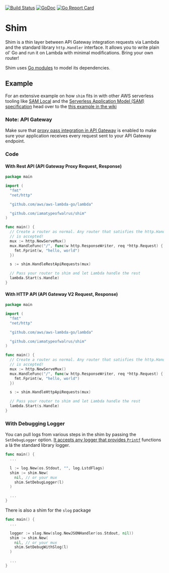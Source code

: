 [![Build Status](https://codebuild.us-west-2.amazonaws.com/badges?uuid=eyJlbmNyeXB0ZWREYXRhIjoib0UxQzQ0NXV5R0NhUUpMZHV0dmU4WS9yNG43Ynlvb3Y2WmdNZUhQYWEzMXdkMjJCNFgvUkJvSlY5aEZ6R0wyUi9Ud1B1Vll0R2FIQytpdGU3QllDUFE0PSIsIml2UGFyYW1ldGVyU3BlYyI6IlNDdzM1NmY0ZU5SWjV2aE4iLCJtYXRlcmlhbFNldFNlcmlhbCI6MX0%3D&branch=master)](https://codebuild.us-west-2.amazonaws.com/badges?uuid=eyJlbmNyeXB0ZWREYXRhIjoib0UxQzQ0NXV5R0NhUUpMZHV0dmU4WS9yNG43Ynlvb3Y2WmdNZUhQYWEzMXdkMjJCNFgvUkJvSlY5aEZ6R0wyUi9Ud1B1Vll0R2FIQytpdGU3QllDUFE0PSIsIml2UGFyYW1ldGVyU3BlYyI6IlNDdzM1NmY0ZU5SWjV2aE4iLCJtYXRlcmlhbFNldFNlcmlhbCI6MX0%3D&branch=master)
[![GoDoc](https://godoc.org/github.com/iamatypeofwalrus/shim?status.svg)](https://godoc.org/github.com/iamatypeofwalrus/shim)
[![Go Report Card](https://goreportcard.com/badge/github.com/iamatypeofwalrus/shim)](https://goreportcard.com/report/github.com/iamatypeofwalrus/shim)

# Shim
Shim is a thin layer between API Gateway integration requests via Lambda and the standard library `http.Handler` interface. It allows you to write plain ol' Go and run it on Lambda with minimal modifications. Bring your own router!

Shim uses [Go modules](https://github.com/golang/go/wiki/Modules) to model its dependencies.

## Example
For an extensive example on how `shim` fits in with other AWS serverless tooling like [SAM Local](https://github.com/awslabs/aws-sam-local) and the [Serverless Application Model (SAM) specification](https://github.com/awslabs/serverless-application-model) head over to the [this example in the wiki](https://github.com/iamatypeofwalrus/shim/wiki/Example:-AWS-Sam-Local)

### Note: API Gateway
Make sure that [proxy pass integration in API Gateway](https://docs.aws.amazon.com/apigateway/latest/developerguide/api-gateway-set-up-simple-proxy.html) is enabled to make sure your application receives every request sent to your API Gateway endpoint.

### Code
#### With Rest API (API Gateway Proxy Request, Response)
```go
package main

import (
  "fmt"
  "net/http"

  "github.com/aws/aws-lambda-go/lambda"

  "github.com/iamatypeofwalrus/shim"
)

func main() {
  // Create a router as normal. Any router that satisfies the http.Handler interface
  // is accepted!
  mux := http.NewServeMux()
  mux.HandleFunc("/", func(w http.ResponseWriter, req *http.Request) {
    fmt.Fprint(w, "hello, world")
  })

  s := shim.HandleRestApiRequests(mux)

  // Pass your router to shim and let Lambda handle the rest
  lambda.Start(s.Handle)
}
```

#### With HTTP API (API Gateway V2 Request, Response)
```go
package main

import (
  "fmt"
  "net/http"

  "github.com/aws/aws-lambda-go/lambda"

  "github.com/iamatypeofwalrus/shim"
)

func main() {
  // Create a router as normal. Any router that satisfies the http.Handler interface
  // is accepted!
  mux := http.NewServeMux()
  mux.HandleFunc("/", func(w http.ResponseWriter, req *http.Request) {
    fmt.Fprint(w, "hello, world")
  })

  s := shim.HandleHttpApiRequests(mux)

  // Pass your router to shim and let Lambda handle the rest
  lambda.Start(s.Handle)
}
```

### With Debugging Logger
You can pull logs from various steps in the shim by passing the `SetDebugLogger` option. [It accepts any logger that provides `Printf`](https://github.com/iamatypeofwalrus/shim/blob/56bb8c10bbb8e36d964551ceace772f675141ec8/log.go#L5) functions a lá the standard library logger.

```go
func main() {
  ...

  l := log.New(os.Stdout, "", log.LstdFlags)
  shim := shim.New(
    nil, // or your mux
    shim.SetDebugLogger(l)
  )

  ...
}
```

There is also a shim for the `slog` package

```go
func main() {
  ...

  logger := slog.New(slog.NewJSONHandler(os.Stdout, nil))
  shim := shim.New(
    nil, // or your mux
    shim.SetDebugWithSlog(l)
  )

  ...
}
```
